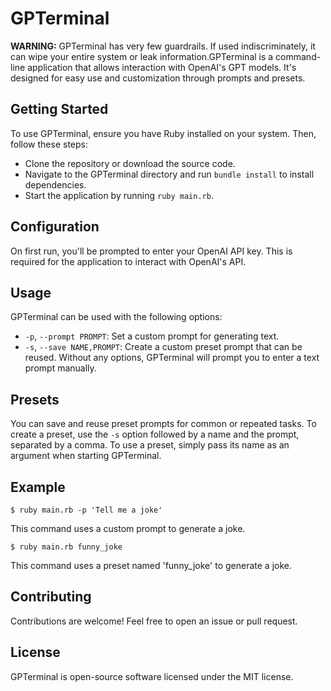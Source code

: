 # GPTerminal

**WARNING:** GPTerminal has very few guardrails. If used indiscriminately, it can wipe your entire system or leak information.GPTerminal is a command-line application that allows interaction with OpenAI's GPT models. It's designed for easy use and customization through prompts and presets.
## Getting Started
To use GPTerminal, ensure you have Ruby installed on your system. Then, follow these steps:
- Clone the repository or download the source code.
- Navigate to the GPTerminal directory and run `bundle install` to install dependencies.
- Start the application by running `ruby main.rb`.
## Configuration
On first run, you'll be prompted to enter your OpenAI API key. This is required for the application to interact with OpenAI's API.
## Usage
GPTerminal can be used with the following options:
- `-p`, `--prompt PROMPT`: Set a custom prompt for generating text.
- `-s`, `--save NAME,PROMPT`: Create a custom preset prompt that can be reused.
Without any options, GPTerminal will prompt you to enter a text prompt manually.
## Presets
You can save and reuse preset prompts for common or repeated tasks. To create a preset, use the `-s` option followed by a name and the prompt, separated by a comma.
To use a preset, simply pass its name as an argument when starting GPTerminal.
## Example
```
$ ruby main.rb -p 'Tell me a joke'
```
This command uses a custom prompt to generate a joke.
```
$ ruby main.rb funny_joke
```
This command uses a preset named 'funny_joke' to generate a joke.
## Contributing
Contributions are welcome! Feel free to open an issue or pull request.
## License
GPTerminal is open-source software licensed under the MIT license.
